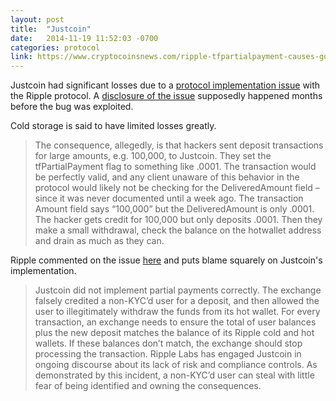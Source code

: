 ```yaml
---
layout: post
title:  "Justcoin"
date:   2014-11-19 11:52:03 -0700
categories: protocol
link: https://www.cryptocoinsnews.com/ripple-tfpartialpayment-causes-gox-style-hack-justcoin-exchange/
---
```

Justcoin had significant losses due to a [protocol implementation issue](https://medium.com/@abrkn/partial-payments-ripple-stellar-vulnerability-in-the-wild-29aaefd8a7ac) with the Ripple protocol. A [disclosure of the issue](https://web.archive.org/web/20141010105808/https://github.com/ripple/gatewayd/issues/186) supposedly happened months before the bug was exploited.

Cold storage is said to have limited losses greatly.

> The consequence, allegedly, is that hackers sent deposit transactions for large amounts, e.g. 100,000, to Justcoin. They set the tfPartialPayment flag to something like .0001. The transaction would be perfectly valid, and any client unaware of this behavior in the protocol would likely not be checking for the DeliveredAmount field – since it was never documented until a week ago. The transaction Amount field says “100,000” but the DeliveredAmount is only .0001. The hacker gets credit for 100,000 but only deposits .0001. Then they make a small withdrawal, check the balance on the hotwallet address and drain as much as they can.

Ripple commented on the issue [here](http://archive.is/2rXeM) and puts blame squarely on Justcoin's implementation.

> Justcoin did not implement partial payments correctly. The exchange falsely credited a non-KYC’d user for a deposit, and then allowed the user to illegitimately withdraw the funds from its hot wallet. For every transaction, an exchange needs to ensure the total of user balances plus the new deposit matches the balance of its Ripple cold and hot wallets. If these balances don’t match, the exchange should stop processing the transaction. Ripple Labs has engaged Justcoin in ongoing discourse about its lack of risk and compliance controls. As demonstrated by this incident, a non-KYC’d user can steal with little fear of being identified and owning the consequences.
